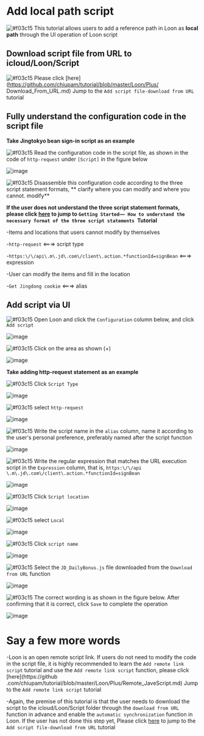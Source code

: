 # Add local path script

![#f03c15](https://placehold.it/15/f03c15/000000?text=+) This tutorial allows users to add a reference path in Loon as **local path** through the UI operation of Loon script

## Download script file from URL to icloud/Loon/Script

![#f03c15](https://placehold.it/15/f03c15/000000?text=+) Please click [here](https://github.com/chiupam/tutorial/blob/master/Loon/Plus/ Download_From_URL.md) Jump to the `Add script file-download from URL` tutorial

## Fully understand the configuration code in the script file

**Take Jingtokyo bean sign-in script as an example**

![#f03c15](https://placehold.it/15/f03c15/000000?text=+) Read the configuration code in the script file, as shown in the code of `http-request` under `[Script]` in the figure below

![image](https://raw.githubusercontent.com/chiupam/tutorial-image/master/Loon/Plus/JD-DailyBonus_http-request.jpg)

![#f03c15](https://placehold.it/15/f03c15/000000?text=+) Disassemble this configuration code according to the three script statement formats, ** clarify where you can modify and where you cannot. modify**

**If the user does not understand the three script statement formats, please click [here](https://github.com/chiupam/tutorial/blob/master/Loon/Plus/JaveScript_Format.md) to jump to `Getting Started—— How to understand the necessary format of the three script statements `Tutorial**

-Items and locations that users cannot modify by themselves

  -`http-request` <===> script type

  -`https:\/\/api\.m\.jd\.com\/client\.action.*functionId=signBean` <===> expression

-User can modify the items and fill in the location

  -`Get Jingdong cookie` <===> alias

## Add script via UI

![#f03c15](https://placehold.it/15/f03c15/000000?text=+) Open Loon and click the `Configuration` column below, and click `Add script`

![image](https://raw.githubusercontent.com/chiupam/tutorial-image/master/Loon/Plus/Local_Script.jpg)

![#f03c15](https://placehold.it/15/f03c15/000000?text=+) Click on the area as shown (+)

![image](https://raw.githubusercontent.com/chiupam/tutorial-image/master/Loon/Plus/Local_Script_1.jpg)

**Take adding http-request statement as an example**

![#f03c15](https://placehold.it/15/f03c15/000000?text=+) Click `Script Type`

![image](https://raw.githubusercontent.com/chiupam/tutorial-image/master/Loon/Plus/Local_Script_2.jpg)

![#f03c15](https://placehold.it/15/f03c15/000000?text=+) select `http-request`

![image](https://raw.githubusercontent.com/chiupam/tutorial-image/master/Loon/Plus/Local_Script_3.jpg)

![#f03c15](https://placehold.it/15/f03c15/000000?text=+) Write the script name in the `alias` column, name it according to the user's personal preference, preferably named after the script function

![image](https://raw.githubusercontent.com/chiupam/tutorial-image/master/Loon/Plus/Local_Script_4.jpg)

![#f03c15](https://placehold.it/15/f03c15/000000?text=+) Write the regular expression that matches the URL execution script in the `Expression` column, that is, `https:\/\/api \.m\.jd\.com\/client\.action.*functionId=signBean`

![image](https://raw.githubusercontent.com/chiupam/tutorial-image/master/Loon/Plus/Local_Script_5.jpg)

![#f03c15](https://placehold.it/15/f03c15/000000?text=+) Click `Script location`

![image](https://raw.githubusercontent.com/chiupam/tutorial-image/master/Loon/Plus/Local_Script_6.jpg)

![#f03c15](https://placehold.it/15/f03c15/000000?text=+) select `Local`

![image](https://raw.githubusercontent.com/chiupam/tutorial-image/master/Loon/Plus/Local_Script_7.jpg)

![#f03c15](https://placehold.it/15/f03c15/000000?text=+) Click `script name`

![image](https://raw.githubusercontent.com/chiupam/tutorial-image/master/Loon/Plus/Local_Script_8.jpg)

![#f03c15](https://placehold.it/15/f03c15/000000?text=+) Select the `JD_DailyBonus.js` file downloaded from the `Download from URL` function

![image](https://raw.githubusercontent.com/chiupam/tutorial-image/master/Loon/Plus/Local_Script_9.jpg)

![#f03c15](https://placehold.it/15/f03c15/000000?text=+) The correct wording is as shown in the figure below. After confirming that it is correct, click `Save` to complete the operation

![image](https://raw.githubusercontent.com/chiupam/tutorial-image/master/Loon/Plus/Local_Script_10.jpg)

# Say a few more words

-Loon is an open remote script link. If users do not need to modify the code in the script file, it is highly recommended to learn the `Add remote link script` tutorial and use the `Add remote link script` function, please click [here](https://github .com/chiupam/tutorial/blob/master/Loon/Plus/Remote_JaveScript.md) Jump to the `Add remote link script` tutorial

-Again, the premise of this tutorial is that the user needs to download the script to the icloud/Loon/Script folder through the `download from URL` function in advance and enable the `automatic synchronization` function in Loon. If the user has not done this step yet, Please click [here](https://github.com/chiupam/tutorial/blob/master/Loon/Plus/Download_From_URL.md) to jump to the `Add script file-download from URL` tutorial